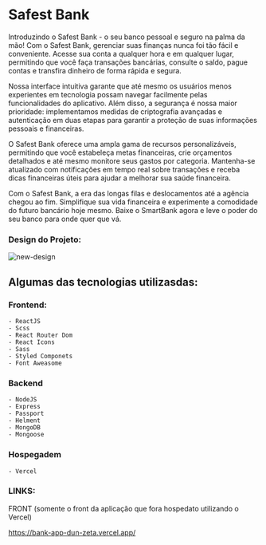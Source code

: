 # Safest Bank

Introduzindo o Safest Bank - o seu banco pessoal e seguro na palma da mão! Com o Safest Bank, gerenciar suas finanças nunca foi tão fácil e conveniente. Acesse sua conta a qualquer hora e em qualquer lugar, permitindo que você faça transações bancárias, consulte o saldo, pague contas e transfira dinheiro de forma rápida e segura.

Nossa interface intuitiva garante que até mesmo os usuários menos experientes em tecnologia possam navegar facilmente pelas funcionalidades do aplicativo. Além disso, a segurança é nossa maior prioridade: implementamos medidas de criptografia avançadas e autenticação em duas etapas para garantir a proteção de suas informações pessoais e financeiras.

O Safest Bank oferece uma ampla gama de recursos personalizáveis, permitindo que você estabeleça metas financeiras, crie orçamentos detalhados e até mesmo monitore seus gastos por categoria. Mantenha-se atualizado com notificações em tempo real sobre transações e receba dicas financeiras úteis para ajudar a melhorar sua saúde financeira.

Com o Safest Bank, a era das longas filas e deslocamentos até a agência chegou ao fim. Simplifique sua vida financeira e experimente a comodidade do futuro bancário hoje mesmo. Baixe o SmartBank agora e leve o poder do seu banco para onde quer que vá.

### Design do Projeto: 

![new-design](https://user-images.githubusercontent.com/82295321/234136774-8fa9d69f-4cd2-41a2-bcf6-50409948e1d4.png)

## Algumas das tecnologias utilizasdas:

### Frontend:  
    - ReactJS
    - Scss
    - React Router Dom
    - React Icons 
    - Sass
    - Styled Componets
    - Font Aweasome
### Backend 
    - NodeJS
    - Express
    - Passport 
    - Helment 
    - MongoDB
    - Mongoose

### Hospegadem
    - Vercel
    
### LINKS:

FRONT (somente o front da aplicação que fora hospedato utilizando o Vercel)

https://bank-app-dun-zeta.vercel.app/
